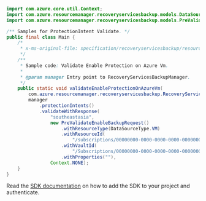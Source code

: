 ```java
import com.azure.core.util.Context;
import com.azure.resourcemanager.recoveryservicesbackup.models.DataSourceType;
import com.azure.resourcemanager.recoveryservicesbackup.models.PreValidateEnableBackupRequest;

/** Samples for ProtectionIntent Validate. */
public final class Main {
    /*
     * x-ms-original-file: specification/recoveryservicesbackup/resource-manager/Microsoft.RecoveryServices/stable/2021-12-01/examples/AzureIaasVm/ProtectionIntent_Validate.json
     */
    /**
     * Sample code: Validate Enable Protection on Azure Vm.
     *
     * @param manager Entry point to RecoveryServicesBackupManager.
     */
    public static void validateEnableProtectionOnAzureVm(
        com.azure.resourcemanager.recoveryservicesbackup.RecoveryServicesBackupManager manager) {
        manager
            .protectionIntents()
            .validateWithResponse(
                "southeastasia",
                new PreValidateEnableBackupRequest()
                    .withResourceType(DataSourceType.VM)
                    .withResourceId(
                        "/subscriptions/00000000-0000-0000-0000-000000000000/resourceGroups/arunaupgrade/providers/Microsoft.Compute/VirtualMachines/upgrade1")
                    .withVaultId(
                        "/Subscriptions/00000000-0000-0000-0000-000000000000/resourceGroups/myRG/providers/Microsoft.RecoveryServices/Vaults/myVault")
                    .withProperties(""),
                Context.NONE);
    }
}
```

Read the [SDK documentation](https://github.com/Azure/azure-sdk-for-java/blob/azure-resourcemanager-recoveryservicesbackup_1.0.0-beta.4/sdk/recoveryservicesbackup/azure-resourcemanager-recoveryservicesbackup/README.md) on how to add the SDK to your project and authenticate.
